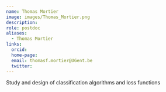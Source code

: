 ```yaml
---
name: Thomas Mortier
image: images/Thomas_Mortier.png
description:
role: postdoc
aliases:
  - Thomas Mortier
links:
  orcid: 
  home-page: 
  email: thomasf.mortier@UGent.be
  twitter: 
---
```



Study and design of classification algorithms and loss functions
